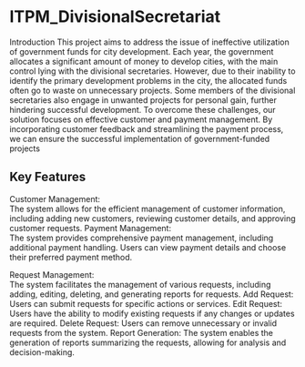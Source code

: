 # ITPM_DivisionalSecretariat

Introduction
This project aims to address the issue of ineffective utilization of government funds for city development. Each year, the government allocates a significant amount of money to develop cities, with the main control lying with the divisional secretaries. However, due to their inability to identify the primary development problems in the city, the allocated funds often go to waste on unnecessary projects. Some members of the divisional secretaries also engage in unwanted projects for personal gain, further hindering successful development.
To overcome these challenges, our solution focuses on effective customer and payment management. By incorporating customer feedback and streamlining the payment process, we can ensure the successful implementation of government-funded projects


<h2>Key Features</h2>
Customer Management: </br>
The system allows for the efficient management of customer information, including adding new customers, reviewing customer details, and approving customer requests.
Payment Management: </br>
The system provides comprehensive payment management, including additional payment handling. Users can view payment details and choose their preferred payment method.

Request Management: </br>
The system facilitates the management of various requests, including adding, editing, deleting, and generating reports for requests.
Add Request: 
Users can submit requests for specific actions or services.
Edit Request: Users have the ability to modify existing requests if any changes or updates are required.
Delete Request: Users can remove unnecessary or invalid requests from the system.
Report Generation: The system enables the generation of reports summarizing the requests, allowing for analysis and decision-making.
